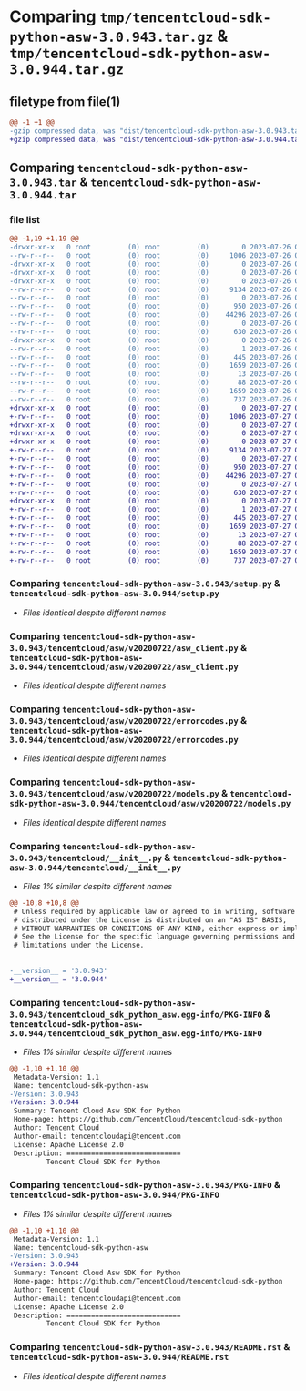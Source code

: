 # Comparing `tmp/tencentcloud-sdk-python-asw-3.0.943.tar.gz` & `tmp/tencentcloud-sdk-python-asw-3.0.944.tar.gz`

## filetype from file(1)

```diff
@@ -1 +1 @@
-gzip compressed data, was "dist/tencentcloud-sdk-python-asw-3.0.943.tar", last modified: Wed Jul 26 00:30:52 2023, max compression
+gzip compressed data, was "dist/tencentcloud-sdk-python-asw-3.0.944.tar", last modified: Thu Jul 27 02:08:53 2023, max compression
```

## Comparing `tencentcloud-sdk-python-asw-3.0.943.tar` & `tencentcloud-sdk-python-asw-3.0.944.tar`

### file list

```diff
@@ -1,19 +1,19 @@
-drwxr-xr-x   0 root         (0) root         (0)        0 2023-07-26 00:30:52.000000 tencentcloud-sdk-python-asw-3.0.943/
--rw-r--r--   0 root         (0) root         (0)     1006 2023-07-26 00:30:52.000000 tencentcloud-sdk-python-asw-3.0.943/setup.py
-drwxr-xr-x   0 root         (0) root         (0)        0 2023-07-26 00:30:52.000000 tencentcloud-sdk-python-asw-3.0.943/tencentcloud/
-drwxr-xr-x   0 root         (0) root         (0)        0 2023-07-26 00:30:52.000000 tencentcloud-sdk-python-asw-3.0.943/tencentcloud/asw/
-drwxr-xr-x   0 root         (0) root         (0)        0 2023-07-26 00:30:52.000000 tencentcloud-sdk-python-asw-3.0.943/tencentcloud/asw/v20200722/
--rw-r--r--   0 root         (0) root         (0)     9134 2023-07-26 00:30:52.000000 tencentcloud-sdk-python-asw-3.0.943/tencentcloud/asw/v20200722/asw_client.py
--rw-r--r--   0 root         (0) root         (0)        0 2023-07-26 00:30:52.000000 tencentcloud-sdk-python-asw-3.0.943/tencentcloud/asw/v20200722/__init__.py
--rw-r--r--   0 root         (0) root         (0)      950 2023-07-26 00:30:52.000000 tencentcloud-sdk-python-asw-3.0.943/tencentcloud/asw/v20200722/errorcodes.py
--rw-r--r--   0 root         (0) root         (0)    44296 2023-07-26 00:30:52.000000 tencentcloud-sdk-python-asw-3.0.943/tencentcloud/asw/v20200722/models.py
--rw-r--r--   0 root         (0) root         (0)        0 2023-07-26 00:30:52.000000 tencentcloud-sdk-python-asw-3.0.943/tencentcloud/asw/__init__.py
--rw-r--r--   0 root         (0) root         (0)      630 2023-07-26 00:30:52.000000 tencentcloud-sdk-python-asw-3.0.943/tencentcloud/__init__.py
-drwxr-xr-x   0 root         (0) root         (0)        0 2023-07-26 00:30:52.000000 tencentcloud-sdk-python-asw-3.0.943/tencentcloud_sdk_python_asw.egg-info/
--rw-r--r--   0 root         (0) root         (0)        1 2023-07-26 00:30:52.000000 tencentcloud-sdk-python-asw-3.0.943/tencentcloud_sdk_python_asw.egg-info/dependency_links.txt
--rw-r--r--   0 root         (0) root         (0)      445 2023-07-26 00:30:52.000000 tencentcloud-sdk-python-asw-3.0.943/tencentcloud_sdk_python_asw.egg-info/SOURCES.txt
--rw-r--r--   0 root         (0) root         (0)     1659 2023-07-26 00:30:52.000000 tencentcloud-sdk-python-asw-3.0.943/tencentcloud_sdk_python_asw.egg-info/PKG-INFO
--rw-r--r--   0 root         (0) root         (0)       13 2023-07-26 00:30:52.000000 tencentcloud-sdk-python-asw-3.0.943/tencentcloud_sdk_python_asw.egg-info/top_level.txt
--rw-r--r--   0 root         (0) root         (0)       88 2023-07-26 00:30:52.000000 tencentcloud-sdk-python-asw-3.0.943/setup.cfg
--rw-r--r--   0 root         (0) root         (0)     1659 2023-07-26 00:30:52.000000 tencentcloud-sdk-python-asw-3.0.943/PKG-INFO
--rw-r--r--   0 root         (0) root         (0)      737 2023-07-26 00:30:52.000000 tencentcloud-sdk-python-asw-3.0.943/README.rst
+drwxr-xr-x   0 root         (0) root         (0)        0 2023-07-27 02:08:53.000000 tencentcloud-sdk-python-asw-3.0.944/
+-rw-r--r--   0 root         (0) root         (0)     1006 2023-07-27 02:08:53.000000 tencentcloud-sdk-python-asw-3.0.944/setup.py
+drwxr-xr-x   0 root         (0) root         (0)        0 2023-07-27 02:08:53.000000 tencentcloud-sdk-python-asw-3.0.944/tencentcloud/
+drwxr-xr-x   0 root         (0) root         (0)        0 2023-07-27 02:08:53.000000 tencentcloud-sdk-python-asw-3.0.944/tencentcloud/asw/
+drwxr-xr-x   0 root         (0) root         (0)        0 2023-07-27 02:08:53.000000 tencentcloud-sdk-python-asw-3.0.944/tencentcloud/asw/v20200722/
+-rw-r--r--   0 root         (0) root         (0)     9134 2023-07-27 02:08:53.000000 tencentcloud-sdk-python-asw-3.0.944/tencentcloud/asw/v20200722/asw_client.py
+-rw-r--r--   0 root         (0) root         (0)        0 2023-07-27 02:08:53.000000 tencentcloud-sdk-python-asw-3.0.944/tencentcloud/asw/v20200722/__init__.py
+-rw-r--r--   0 root         (0) root         (0)      950 2023-07-27 02:08:53.000000 tencentcloud-sdk-python-asw-3.0.944/tencentcloud/asw/v20200722/errorcodes.py
+-rw-r--r--   0 root         (0) root         (0)    44296 2023-07-27 02:08:53.000000 tencentcloud-sdk-python-asw-3.0.944/tencentcloud/asw/v20200722/models.py
+-rw-r--r--   0 root         (0) root         (0)        0 2023-07-27 02:08:53.000000 tencentcloud-sdk-python-asw-3.0.944/tencentcloud/asw/__init__.py
+-rw-r--r--   0 root         (0) root         (0)      630 2023-07-27 02:08:53.000000 tencentcloud-sdk-python-asw-3.0.944/tencentcloud/__init__.py
+drwxr-xr-x   0 root         (0) root         (0)        0 2023-07-27 02:08:53.000000 tencentcloud-sdk-python-asw-3.0.944/tencentcloud_sdk_python_asw.egg-info/
+-rw-r--r--   0 root         (0) root         (0)        1 2023-07-27 02:08:53.000000 tencentcloud-sdk-python-asw-3.0.944/tencentcloud_sdk_python_asw.egg-info/dependency_links.txt
+-rw-r--r--   0 root         (0) root         (0)      445 2023-07-27 02:08:53.000000 tencentcloud-sdk-python-asw-3.0.944/tencentcloud_sdk_python_asw.egg-info/SOURCES.txt
+-rw-r--r--   0 root         (0) root         (0)     1659 2023-07-27 02:08:53.000000 tencentcloud-sdk-python-asw-3.0.944/tencentcloud_sdk_python_asw.egg-info/PKG-INFO
+-rw-r--r--   0 root         (0) root         (0)       13 2023-07-27 02:08:53.000000 tencentcloud-sdk-python-asw-3.0.944/tencentcloud_sdk_python_asw.egg-info/top_level.txt
+-rw-r--r--   0 root         (0) root         (0)       88 2023-07-27 02:08:53.000000 tencentcloud-sdk-python-asw-3.0.944/setup.cfg
+-rw-r--r--   0 root         (0) root         (0)     1659 2023-07-27 02:08:53.000000 tencentcloud-sdk-python-asw-3.0.944/PKG-INFO
+-rw-r--r--   0 root         (0) root         (0)      737 2023-07-27 02:08:53.000000 tencentcloud-sdk-python-asw-3.0.944/README.rst
```

### Comparing `tencentcloud-sdk-python-asw-3.0.943/setup.py` & `tencentcloud-sdk-python-asw-3.0.944/setup.py`

 * *Files identical despite different names*

### Comparing `tencentcloud-sdk-python-asw-3.0.943/tencentcloud/asw/v20200722/asw_client.py` & `tencentcloud-sdk-python-asw-3.0.944/tencentcloud/asw/v20200722/asw_client.py`

 * *Files identical despite different names*

### Comparing `tencentcloud-sdk-python-asw-3.0.943/tencentcloud/asw/v20200722/errorcodes.py` & `tencentcloud-sdk-python-asw-3.0.944/tencentcloud/asw/v20200722/errorcodes.py`

 * *Files identical despite different names*

### Comparing `tencentcloud-sdk-python-asw-3.0.943/tencentcloud/asw/v20200722/models.py` & `tencentcloud-sdk-python-asw-3.0.944/tencentcloud/asw/v20200722/models.py`

 * *Files identical despite different names*

### Comparing `tencentcloud-sdk-python-asw-3.0.943/tencentcloud/__init__.py` & `tencentcloud-sdk-python-asw-3.0.944/tencentcloud/__init__.py`

 * *Files 1% similar despite different names*

```diff
@@ -10,8 +10,8 @@
 # Unless required by applicable law or agreed to in writing, software
 # distributed under the License is distributed on an "AS IS" BASIS,
 # WITHOUT WARRANTIES OR CONDITIONS OF ANY KIND, either express or implied.
 # See the License for the specific language governing permissions and
 # limitations under the License.
 
 
-__version__ = '3.0.943'
+__version__ = '3.0.944'
```

### Comparing `tencentcloud-sdk-python-asw-3.0.943/tencentcloud_sdk_python_asw.egg-info/PKG-INFO` & `tencentcloud-sdk-python-asw-3.0.944/tencentcloud_sdk_python_asw.egg-info/PKG-INFO`

 * *Files 1% similar despite different names*

```diff
@@ -1,10 +1,10 @@
 Metadata-Version: 1.1
 Name: tencentcloud-sdk-python-asw
-Version: 3.0.943
+Version: 3.0.944
 Summary: Tencent Cloud Asw SDK for Python
 Home-page: https://github.com/TencentCloud/tencentcloud-sdk-python
 Author: Tencent Cloud
 Author-email: tencentcloudapi@tencent.com
 License: Apache License 2.0
 Description: ============================
         Tencent Cloud SDK for Python
```

### Comparing `tencentcloud-sdk-python-asw-3.0.943/PKG-INFO` & `tencentcloud-sdk-python-asw-3.0.944/PKG-INFO`

 * *Files 1% similar despite different names*

```diff
@@ -1,10 +1,10 @@
 Metadata-Version: 1.1
 Name: tencentcloud-sdk-python-asw
-Version: 3.0.943
+Version: 3.0.944
 Summary: Tencent Cloud Asw SDK for Python
 Home-page: https://github.com/TencentCloud/tencentcloud-sdk-python
 Author: Tencent Cloud
 Author-email: tencentcloudapi@tencent.com
 License: Apache License 2.0
 Description: ============================
         Tencent Cloud SDK for Python
```

### Comparing `tencentcloud-sdk-python-asw-3.0.943/README.rst` & `tencentcloud-sdk-python-asw-3.0.944/README.rst`

 * *Files identical despite different names*

